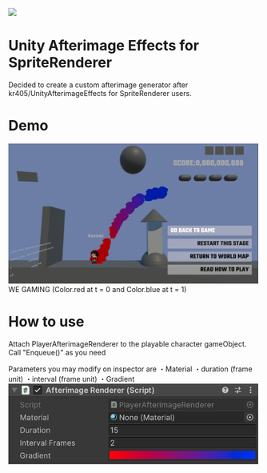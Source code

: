 ![](https://img.shields.io/badge/license-MIT-green)

# Unity Afterimage Effects for SpriteRenderer
Decided to create a custom afterimage generator after kr405/UnityAfterimageEffects for SpriteRenderer users.<br>

# Demo
<img src="https://github.com/TrueRyoB/Unity-AfterImage-for-SpriteRenderer/blob/main/very%20cool%20screenshot.png" width="500px">
WE GAMING (Color.red at t = 0 and Color.blue at t = 1)

# How to use
Attach PlayerAfterimageRenderer to the playable character gameObject.
Call "Enqueue()" as you need

Parameters you may modify on inspector are 
・Material
・duration (frame unit)
・interval (frame unit)
・Gradient
<img src="https://github.com/TrueRyoB/Unity-AfterImage-for-SpriteRenderer/blob/main/another%20cool%20screenshot.png" width="500px">
